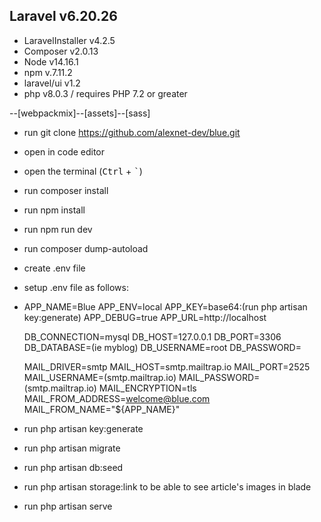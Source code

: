 ## Laravel v6.20.26
- LaravelInstaller v4.2.5
- Composer v2.0.13
- Node v14.16.1
- npm v.7.11.2
- laravel/ui v1.2
- php v8.0.3 / requires PHP 7.2 or greater

--[webpackmix]--[assets]--[sass]

- run git clone https://github.com/alexnet-dev/blue.git
- open in code editor 
- open the terminal (<kbd>Ctrl</kbd> + <kbd>`</kbd>) 
- run composer install 
- run npm install 
- run npm run dev
- run composer dump-autoload
- create .env file
- setup .env file as follows:
- 
    APP_NAME=Blue
    APP_ENV=local
    APP_KEY=base64:(run php artisan key:generate)
    APP_DEBUG=true
    APP_URL=http://localhost

    DB_CONNECTION=mysql
    DB_HOST=127.0.0.1
    DB_PORT=3306
    DB_DATABASE=(ie myblog)
    DB_USERNAME=root
    DB_PASSWORD=

    MAIL_DRIVER=smtp
    MAIL_HOST=smtp.mailtrap.io
    MAIL_PORT=2525
    MAIL_USERNAME=(smtp.mailtrap.io)
    MAIL_PASSWORD=(smtp.mailtrap.io)
    MAIL_ENCRYPTION=tls
    MAIL_FROM_ADDRESS=welcome@blue.com
    MAIL_FROM_NAME="${APP_NAME}"

- run php artisan key:generate
- run php artisan migrate
- run php artisan db:seed
- run php artisan storage:link to be able to see article's images in blade
- run php artisan serve
